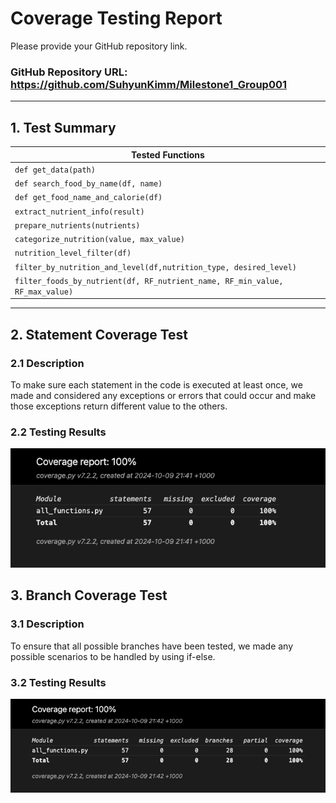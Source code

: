 # Coverage Testing Report

Please provide your GitHub repository link.
### GitHub Repository URL: https://github.com/SuhyunKimm/Milestone1_Group001

---


## 1. **Test Summary**


| **Tested Functions** |
|----------------------|
|`def get_data(path)`|
|`def search_food_by_name(df, name)`|
|`def get_food_name_and_calorie(df)`|
|`extract_nutrient_info(result)`|
| `prepare_nutrients(nutrients)`            | 
| `categorize_nutrition(value, max_value)`      |
| `nutrition_level_filter(df)`                |
| `filter_by_nutrition_and_level(df,nutrition_type, desired_level)`                |
| `filter_foods_by_nutrient(df, RF_nutrient_name, RF_min_value, RF_max_value)`                |

---

## 2. **Statement Coverage Test**

### 2.1 Description

To make sure each statement in the code is executed at least once, we made and considered any exceptions or errors that could occur and make those exceptions return different value to the others.

### 2.2 Testing Results


![statement_coverage](./Coverage_Test.png)

## 3. **Branch Coverage Test**

### 3.1 Description

To ensure that all possible branches have been tested, we made any possible scenarios to be handled by using if-else.

### 3.2 Testing Results

![statement_coverage](./Branch_Test.png)
